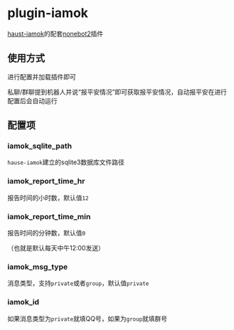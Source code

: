 # plugin-iamok

[haust-iamok](https://github.com/feightwywx/iamok)的配套[nonebot2](https://github.com/nonebot/nonebot2)插件

## 使用方式

进行配置并加载插件即可

私聊/群聊提到机器人并说“报平安情况”即可获取报平安情况，自动报平安在进行配置后会自动运行

## 配置项

### iamok_sqlite_path

`hause-iamok`建立的sqlite3数据库文件路径

### iamok_report_time_hr

报告时间的小时数，默认值`12`

### iamok_report_time_min

报告时间的分钟数，默认值`0`

（也就是默认每天中午12:00发送）

### iamok_msg_type

消息类型，支持`private`或者`group`，默认值`private`

### iamok_id

如果消息类型为`private`就填QQ号，如果为`group`就填群号
